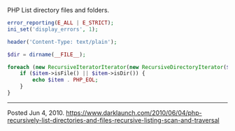 PHP List directory files and folders.

```php
error_reporting(E_ALL | E_STRICT);
ini_set('display_errors', 1);

header('Content-Type: text/plain');

$dir = dirname(__FILE__);

foreach (new RecursiveIteratorIterator(new RecursiveDirectoryIterator($dir)) as $item) {
    if ($item->isFile() || $item->isDir()) {
        echo $item . PHP_EOL;
    }
}
```

---

Posted Jun 4, 2010.
https://www.darklaunch.com/2010/06/04/php-recursively-list-directories-and-files-recursive-listing-scan-and-traversal